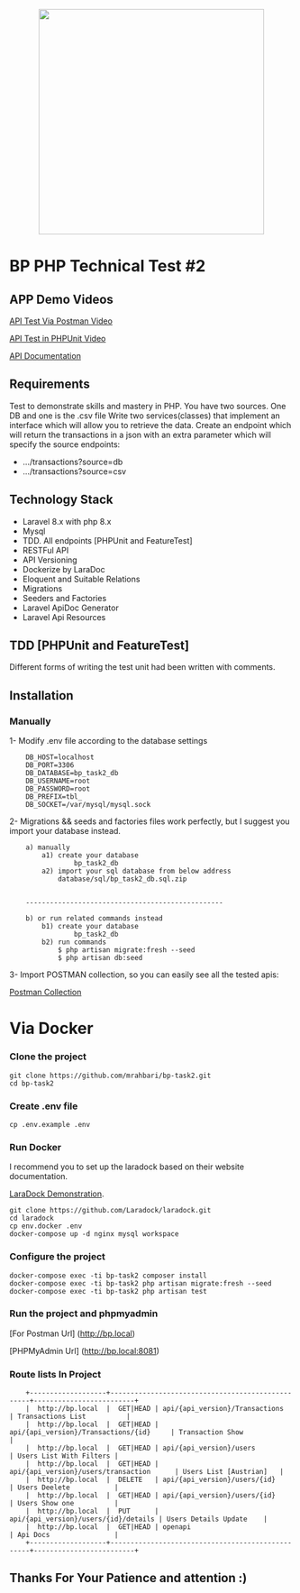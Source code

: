 <p align="center"><a href="https://laravel.com" target="_blank"><img src="https://raw.githubusercontent.com/laravel/art/master/logo-lockup/5%20SVG/2%20CMYK/1%20Full%20Color/laravel-logolockup-cmyk-red.svg" width="400"></a></p>

# BP PHP Technical Test #2

## APP Demo Videos
[API Test Via Postman Video](https://loom.com/bp-task2/public/docs/)

[API Test in PHPUnit Video](https://loom.com/bp-task2/public/docs/)

[API Documentation](https://github.com/mrahbari/bp-task2/blob/main/public/docs/)


## Requirements
Test to demonstrate skills and mastery in PHP.
You have two sources. One DB and one is the .csv file
Write two services(classes) that implement an interface which will allow you to retrieve the data.
Create an endpoint which will return the transactions in a json with an extra parameter which will specify the source
endpoints:
* .../transactions?source=db
* .../transactions?source=csv

## Technology Stack

- Laravel 8.x with php 8.x
- Mysql
- TDD. All endpoints [PHPUnit and FeatureTest]
- RESTFul API
- API Versioning
- Dockerize by LaraDoc
- Eloquent and Suitable Relations
- Migrations 
- Seeders and Factories
- Laravel ApiDoc Generator
- Laravel Api Resources

## TDD [PHPUnit and FeatureTest]
Different forms of writing the test unit had been written with comments.

## Installation

### Manually
1- Modify .env file according to the database settings

        DB_HOST=localhost
        DB_PORT=3306
        DB_DATABASE=bp_task2_db
        DB_USERNAME=root
        DB_PASSWORD=root
        DB_PREFIX=tbl_
        DB_SOCKET=/var/mysql/mysql.sock
   
    
2- Migrations && seeds and factories files work perfectly, but I suggest you import your database instead.

        a) manually 
            a1) create your database        
                    bp_task2_db
            a2) import your sql database from below address
                database/sql/bp_task2_db.sql.zip
                

        -------------------------------------------------

        b) or run related commands instead
            b1) create your database        
                    bp_task2_db
            b2) run commands
                $ php artisan migrate:fresh --seed
                $ php artisan db:seed
    
3- Import POSTMAN collection, so you can easily see all the tested apis:

[Postman Collection](https://github.com/mrahbari/bp-task2/blob/main/docs/postman/bp-task2.postman_collection.json)


# Via Docker

### Clone the project
```
git clone https://github.com/mrahbari/bp-task2.git
cd bp-task2
```

### Create .env file

```
cp .env.example .env
```

### Run Docker
I recommend you to set up the laradock based on their website documentation.

[LaraDock Demonstration](https://laradock.io/documentation).

```
git clone https://github.com/Laradock/laradock.git
cd laradock
cp env.docker .env
docker-compose up -d nginx mysql workspace 
```


### Configure the project

```
docker-compose exec -ti bp-task2 composer install
docker-compose exec -ti bp-task2 php artisan migrate:fresh --seed
docker-compose exec -ti bp-task2 php artisan test
```

### Run the project and phpmyadmin
[For Postman Url] (http://bp.local)

[PHPMyAdmin Url] (http://bp.local:8081)


### Route lists In Project
```
    +-------------------+--------------------------------------------------+-------------------------+
    |  http://bp.local  |  GET|HEAD | api/{api_version}/Transactions          | Transactions List          |
    |  http://bp.local  |  GET|HEAD | api/{api_version}/Transactions/{id}     | Transaction Show            |
    |  http://bp.local  |  GET|HEAD | api/{api_version}/users              | Users List With Filters |
    |  http://bp.local  |  GET|HEAD | api/{api_version}/users/transaction      | Users List [Austrian]   |
    |  http://bp.local  |  DELETE   | api/{api_version}/users/{id}         | Users Deelete           |
    |  http://bp.local  |  GET|HEAD | api/{api_version}/users/{id}         | Users Show one          |
    |  http://bp.local  |  PUT      | api/{api_version}/users/{id}/details | Users Details Update    |
    |  http://bp.local  |  GET|HEAD | openapi                              | Api Docs                |
    +-------------------+--------------------------------------------------+-------------------------+
```

## Thanks For Your Patience and attention :)
